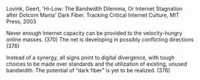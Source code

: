 ﻿Lovink, Geert, 'Hi-Low: The Bandwidth Dilemma, Or Internet Stagnation after Dotcom Mania' Dark Fiber. Tracking Critical Internet Culture, MIT Press, 2003

Never enough Internet capacity can be provided to the velocity-hungry online masses. (370)
The net is developing in possibly conflicting directions (376)

Instead of a synergy, all signs point to digital divergence, with tough choices to be made over standards and the utilization of existing, unused bandwidth. The potential of “dark fiber” is yet to be realized. (376)

